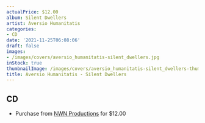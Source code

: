 ```yaml
---
actualPrice: $12.00
album: Silent Dwellers
artist: Aversio Humanitatis
categories:
- CD
date: '2021-11-25T06:08:06'
draft: false
images:
- /images/covers/aversio_humanitatis-silent_dwellers.jpg
inStock: true
thumbnailImage: /images/covers/aversio_humanitatis-silent_dwellers-thumb.jpg
title: Aversio Humanitatis - Silent Dwellers
---
```


## CD
* Purchase from [NWN Productions](http://shop.nwnprod.com/index.php?route=product/product&path=93&product_id=18072&sort=pd.name&order=ASC) for $12.00
